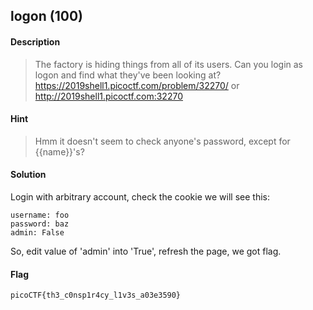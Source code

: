 ## logon (100)

#### Description
> The factory is hiding things from all of its users. Can you login as logon and find what they've been looking at? https://2019shell1.picoctf.com/problem/32270/ or http://2019shell1.picoctf.com:32270

#### Hint
> Hmm it doesn't seem to check anyone's password, except for {{name}}'s?

#### Solution
Login with arbitrary account, check the cookie we will see this:
```
username: foo
password: baz
admin: False
```
So, edit value of 'admin' into 'True', refresh the page, we got flag.

#### Flag
`picoCTF{th3_c0nsp1r4cy_l1v3s_a03e3590}`